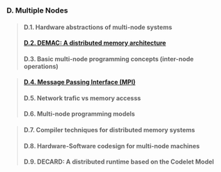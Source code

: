 ### D. Multiple Nodes
> #### D.1. Hardware abstractions of multi-node systems
> #### [D.2. DEMAC: A distributed memory architecture](Modules/D_Multiple_Nodes/D_2/README.md)
> #### D.3. Basic multi-node programming concepts (inter-node operations)

> #### [D.4. Message Passing Interface (MPI)](Modules/D_Multiple_Nodes/D_4/README.md)
> #### D.5. Network trafic vs memory accesss
> #### D.6. Multi-node programming models

> #### D.7. Compiler techniques for distributed memory systems
> #### D.8. Hardware-Software codesign for multi-node machines
> #### D.9. DECARD: A distributed runtime based on the Codelet Model
